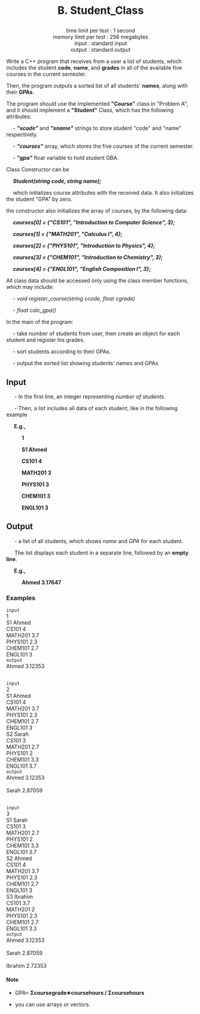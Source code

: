# <p align="center"> B. Student_Class </p>

<p align="center"> time limit per test : 1 second<br>
memory limit per test : 256 megabytes<br>
input : standard input<br>
output : standard output <br> </p>

Write a C++ program that receives from a user a list of students, which includes the student **code**, **name**, and **grades** in all of the available five courses in the current semester.

Then, the program outputs a sorted list of all students' **names**, along with their **GPAs**.

The program should use the implemented **"Course"** class in "Problem A", and it should implement a **"Student"** Class, which has the following attributes:

   - _**"scode"**_ and _**"sname"**_ strings to store student "code" and "name" respectively.

   - _**"courses"**_ array, which stores the five courses of the current semester.

   - _**"gpa"**_ float variable to hold student GBA.

Class Constructor can be

   _**Student(string code, string name);**_

   which initializes course attributes with the received data. It also initializes the student "GPA" by zero.

the constructor also initializes the array of courses, by the following data:

   _**courses[0] = {"CS101", "Introduction to Computer Science", 3};**_

   _**courses[1] = {"MATH201", "Calculus I", 4};**_

   _**courses[2] = {"PHYS101", "Introduction to Physics", 4};**_

   _**courses[3] = {"CHEM101", "Introduction to Chemistry", 3};**_

   _**courses[4] = {"ENGL101", "English Composition I", 3};**_

All class data should be accessed only using the class member functions, which may include:

   - _void register_course(string ccode, float cgrade)_

   - _float calc_gpa()_

In the main of the program:

   - take number of students from user, then create an object for each student and register his grades.

   - sort students according to their GPAs.

   - output the sorted list showing students' names and GPAs

## Input
    - In the first line, an integer representing _number of students_.

    - Then, a list includes all data of each student, like in the following example
<b>

    E.g.,

        1

        S1 Ahmed

        CS101 4

        MATH201 3

        PHYS101 3

        CHEM101 3

        ENGL101 3
</b>

## Output
    - a list of all students, which shows _name_ and _GPA_ for each student.

    The list displays each student in a separate line, followed by an **empty line**.

<b>    E.g.,

        Ahmed 3.17647
</b>

### Examples

```input```<br>
1<br>
S1 Ahmed<br>
CS101 4<br>
MATH201 3.7<br>
PHYS101 2.3<br>
CHEM101 2.7<br>
ENGL101 3<br>
```output```<br>
Ahmed 3.12353<br>
<br>

```input```<br>
2<br>
S1 Ahmed<br>
CS101 4<br>
MATH201 3.7<br>
PHYS101 2.3<br>
CHEM101 2.7<br>
ENGL101 3<br>
S2 Sarah<br>
CS101 3<br>
MATH201 2.7<br>
PHYS101 2<br>
CHEM101 3.3<br>
ENGL101 3.7<br>
```output```<br>
Ahmed 3.12353<br>
<br>
Sarah 2.87059<br>
<br>

```input```<br>
3<br>
S1 Sarah<br>
CS101 3<br>
MATH201 2.7<br>
PHYS101 2<br>
CHEM101 3.3<br>
ENGL101 3.7<br>
S2 Ahmed<br>
CS101 4<br>
MATH201 3.7<br>
PHYS101 2.3<br>
CHEM101 2.7<br>
ENGL101 3<br>
S3 Ibrahim<br>
CS101 3.7<br>
MATH201 2<br>
PHYS101 2.3<br>
CHEM101 2.7<br>
ENGL101 3.3<br>
```output```<br>
Ahmed 3.12353<br>
<br>
Sarah 2.87059<br>
<br>
Ibrahim 2.72353<br>

#### Note

- GPA= **Σcoursegrade∗coursehours / Σcoursehours**

- you can use arrays or vectors.
